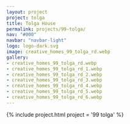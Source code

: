 ```yaml
---
layout: project
project: tolga
title: Tolga House
permalink: projects/99-tolga/
nav: "#000"
navbar: "navbar-light"
logo: logo-dark.svg
image: creative_homes_99_tolga_rd.webp
gallery:
- creative_homes_99_tolga_rd.webp
- creative_homes_99_tolga_rd_1.webp
- creative_homes_99_tolga_rd_2.webp
- creative_homes_99_tolga_rd_3.webp
- creative_homes_99_tolga_rd_4.webp
- creative_homes_99_tolga_rd_5.webp
- creative_homes_99_tolga_rd_6.webp
---
```


{% include project.html project = '99 tolga' %}

